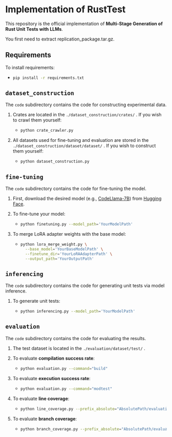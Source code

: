 # Implementation of RustTest

This repository is the official implementation of **Multi-Stage Generation of Rust Unit Tests with LLMs**.

You first need to extract replication_package.tar.gz.


## Requirements

To install requirements:

- ```bash
  pip install -r requirements.txt
  ```

## `dataset_construction`

The `code` subdirectory contains the code for constructing experimental data.

1. Crates are located in the `./dataset_construction/crates/` . If you wish to crawl them yourself:

   - ```bash
     python crate_crawler.py
     ```

2. All datasets used for fine-tuning and evaluation are stored in the `./dataset_construction/dataset/dataset/` . If you wish to construct them yourself:

   - ```bash
     python dataset_construction.py
     ```

## `fine-tuning`

The `code` subdirectory contains the code for fine-tuning the model.

1. First, download the desired model (e.g., [CodeLlama-7B](https://huggingface.co/codellama/CodeLlama-7b-hf)) from [Hugging Face](https://huggingface.co/).

2. To fine-tune your model:

   - ```bash
     python finetuning.py --model_path='YourModelPath' 
     ```

3. To merge LoRA adapter weights with the base model:

   - ```bash
     python lora_merge_weight.py \
       --base_model='YourBaseModelPath' \
       --finetune_dir='YourLoRAAdapterPath' \
       --output_path='YourOutputPath'
     ```

## `inferencing`

The `code` subdirectory contains the code for generating unit tests via model inference.

1. To generate unit tests:

   - ```bash
     python inferencing.py --model_path='YourModelPath'
     ```

## `evaluation`

The `code` subdirectory contains the code for evaluating the results.

1. The test dataset is located in the `./evaluation/dataset/test/` .

2. To evaluate **compilation success rate**:

   - ```bash
     python evaluation.py --command="build"
     ```

3. To evaluate **execution success rate**:

   - ```bash
     python evaluation.py --command="modtest"
     ```

4. To evaluate **line coverage**:

   - ```bash
     python line_coverage.py --prefix_absolute="AbsolutePath/evaluation/dataset/crates/"
     ```

5. To evaluate **branch coverage**:

   - ```bash
     python branch_coverage.py --prefix_absolute="AbsolutePath/evaluation/dataset/crates/"
     ```
